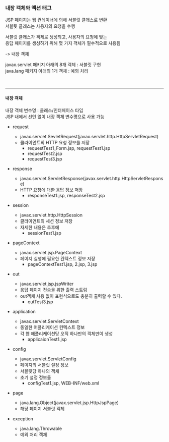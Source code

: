### 내장 객체와 액션 태그

JSP 페이지는 웹 컨테이너에 의해 서블릿 클래스로 변환  
서블릿 클래스는 사용자의 요청을 수행  
  
서블릿 클래스가 객체로 생성되고, 사용자의 요청에 맞는  
응답 페이지를 생성하기 위해 몇 가지 객체가 필수적으로 사용됨  

-> 내장 객체
  
javax.servlet 패키지 아래의 8개 객체 : 서블릿 구현  
java.lang 패키지 아래의 1개 객체 : 예외 처리


<br>

---

#### 내장 객체
내장 객체 변수명 : 클래스/인터페이스 타입  
JSP 내에서 선언 없이 내장 객체 변수명으로 사용 가능  
- request
    - javax.servlet.SevletRequest(javax.servlet.http.HttpServletRequest)
    - 클라이언트의 HTTP 요청 정보를 저장 
        - requestTest1_Form.jsp, requestTest1.jsp
        - requestTest2.jsp
        - requestTest3.jsp

- response
    - javax.servlet.ServletResponse(javax.servlet.http.HttpServletResponse)
    - HTTP 요청에 대한 응답 정보 저장 
        - responseTest1.jsp, responseTest2.jsp

- session
    - javax.servlet.http.HttpSession
    - 클라이언트의 세션 정보 저장
    - 자세한 내용은 추후에
        - sessionTest1.jsp

- pageContext
    - javax.servlet.jsp.PageContext
    - 페이지 실행에 필요한 컨텍스트 정보 저장
        - pageContextTest1.jsp, 2.jsp, 3.jsp  

- out
    - javax.servlet.jsp.jspWriter
    - 응답 페이지 전송을 위한 출력 스트림 
    - out객체 사용 없이 표현식으로도 충분히 출력할 수 있다.
        - outTest3.jsp

- application
    - javax.servlet.ServletContext
    - 동일한 어플리케이션 컨텍스트 정보
    - 각 웹 애플리케이션당 오직 하나만의 객체만이 생성
        - applicaionTest1.jsp

- config
    - javax.servlet.ServletConfig
    - 페이지의 서블릿 설정 정보
    - 서블릿당 하나의 객체
    - 초기 설정 정보들
        - configTest1.jsp, WEB-INF/web.xml

- page
    - java.lang.Object(javax.servlet.jsp.HttpJspPage)
    - 해당 페이지 서블릿 객체

- exception
    - java.lang.Throwable
    - 예외 처리 객체